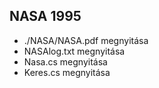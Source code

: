 ## NASA 1995

- ./NASA/NASA.pdf megnyitása
- NASAlog.txt megnyitása
- Nasa.cs megnyitása
- Keres.cs megnyitása
  
